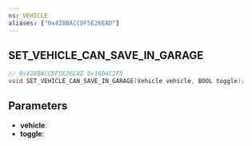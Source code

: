 ```yaml
---
ns: VEHICLE
aliases: ["0x428BACCDF5E26EAD"]
---
```

## SET_VEHICLE_CAN_SAVE_IN_GARAGE

```c
// 0x428BACCDF5E26EAD 0x1604C2F5
void SET_VEHICLE_CAN_SAVE_IN_GARAGE(Vehicle vehicle, BOOL toggle);
```

## Parameters
* **vehicle**: 
* **toggle**: 

